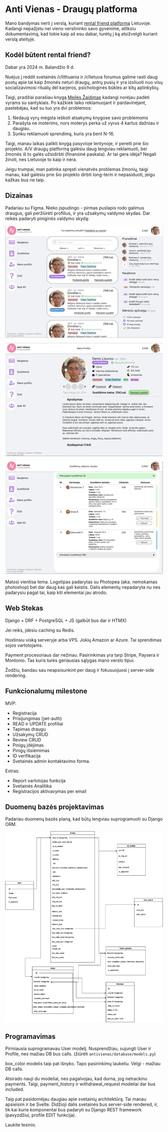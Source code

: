 # Anti Vienas - Draugų platforma

Mano bandymas nerti į verslą, kuriant [rental friend platformą](https://www.afar.com/magazine/the-incredibly-true-story-of-renting-a-friend-in-tokyo) Lietuvoje. Kadangi nepažįstu nei vieno verslininko savo gyvenime, atliksiu dokumentavimą, kad tokie kaip aš esu dabar, turėtų į ką atsižvelgti kuriant verslą ateityje.

## Kodėl būtent rental friend?

Dabar yra 2024 m. Balandžio 9 d. 

Nuėjus į reddit svetainės /r/lithuania ir /r/lietuva forumus galime rasti daug postų apie tai kaip žmonės neturi draugų, antrų pusių ir yra izoliuoti nuo visų socializavimosi ritualų dėl karjeros, psichologinės būklės ar kitų aplinkybių.

Taigi, pradžiai parašiau knygą [Meilės Žaidimas](https://www.meileszaidimas.lt/) kadangi norėjau padėti vyrams su santykiais. Po kažkiek laiko reklamuojant ir pardavinėjant, pastebėjau, kad su tuo yra dvi problemos: 

1) Nedaug vyrų mėgsta ieškoti atsakymų knygose savo problemoms
2) Parašyta ne moterims, nors moterys perka už vyrus 4 kartus dažniau ir daugiau.
3) Sunku reklamuoti sprendimą, kuris yra bent N-16.

Taigi, manau laikas palikti knygą pasyvioje lentynoje, ir pereiti prie šio projekto. A/V draugų platformą galėsiu daug lengviau reklamuoti, bei žmonės iš to galės užsidirbti (finansinė paskata). Ar tai gera idėja? Negali žinoti, nes Lietuvoje to kaip ir nėra.

Jeigu trumpai, man patinka spręsti vienatvės problemas žmonių, taigi manau, kad galėsiu prie šio projekto dirbti long-term ir nepasiduoti, jeigu kažkas bus ne taip.

## Dizainas

Padariau su Figma. Nieko įspudingo - pirmas puslapis rodo galimus draugus, gali peržiūrėti profilius, ir yra užsakymų valdymo skydas. Dar reikės padaryti piniginės valdymo skydą:

![Pagrindinis puslapis](/readme_assets/1.png)

![Profilis](/readme_assets/2.png)

![Užsakymų valdymo skydas](/readme_assets/3.png)

Matosi vientisa tema. Logotipas padarytas su Photopea (aka. nemokamas photoshop) bet dar daug kas gali keistis. Dalis elementų nepadaryta nu nes padarysiu pagal tai, kaip kiti elementai jau atrodo.

## Web Stekas

Django + DRF + PostgreSQL + JS (galbūt bus dar ir HTMX)

Jei reiks, įdėsiu caching su Redis.

Hostinsiu viską serveryje arba VPS. Jokių Amazon ar Azure. Tai sprendimas sojos vartotojams.

Payment procesoriaus dar nežinau. Pasirinkimas yra tarp Stripe, Paysera ir Montonio. Tas kuris turės geriausias sąlygas mano verslo tipui.

Žodžiu, bandau sau neapsisunkint per daug ir fokusuojuosi į server-side rendering.

## Funkcionalumų milestone

MVP:
* Registracija
* Prisijungimas (jwt-auth)
* READ ir UPDATE profiliai
* Tapimas draugu
* Užsakymų CRUD
* Review CRUD
* Pinigų įdėjimas
* Pinigų išsiėmimas
* ID verifikacija
* Svetainės admin kontaktavimo forma.

Extras:
* Report vartotojas funkcija
* Svetainės Analitika
* Registracijos aktivavymas per email

## Duomenų bazės projektavimas

Padariau duomenų bazės planą, kad būtų lengviau suprogramuoti su Django ORM.

![pirmoji versija, tikrai bus daugiau](/readme_assets/5.png)

## Programavimas

Pirmiausia suprogramavau User modelį. Nusprendžiau, sujungti User ir Profile, nes mažiau DB bus calls. (žiūrėti `antivienas/database/models.py`)

box_color modelis taip pat išnyko. Tapo pasirinkimų laukeliu. Vėlgi - mažiau DB calls.

Atsirado nauji du modeliai, nes pagalvojau, kad durna, jog netrackinu payments. Taigi, payment_history ir withdrawal_request modeliai dar bus included.

Taip pat pasidomėjau daugiau apie svetainių architektūrą. Tai manau apsieisim ir be Svelte. Didžioji dalis svetainės bus server-side rendered, ir, tik kai kurie komponentai bus padaryti su Django REST framework (pavyzdžiui, profile EDIT funkcija).

Laukite tesinio.